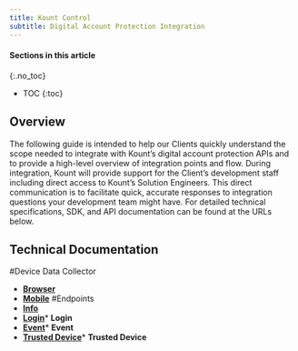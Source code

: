 ```yaml
---
title: Kount Control
subtitle: Digital Account Protection Integration
---
```


#### Sections in this article
{:.no_toc}
* TOC
{:toc}

## Overview
The following guide is intended to help our Clients quickly understand the scope needed to integrate with Kount’s digital account protection APIs and to provide a high-level overview of integration points and flow.
During integration, Kount will provide support for the Client’s development staff including direct access to Kount’s Solution Engineers. This direct communication is to facilitate quick, accurate responses to integration questions your development team might have.
For detailed technical specifications, SDK, and API documentation can be found at the URLs below.

## Technical Documentation

#Device Data Collector
* <b><a href='https://kount.github.io/docs/data-collector/'>Browser</a></b>
* <b><a href='https://kount.github.io/docs/dc-sdk/Mobile/'> Mobile</a></b>
#Endpoints
* <b><a href='https://api-sandbox.kount.com/info/help/'> Info</a></b>
* <b><a href='https://api-sandbox.kount.com/login/help/'> Login</a></b>* <b>Login</b>
* <b><a href='https://api-sandbox.kount.com/events/help/'> Event</a></b>* <b>Event</b>
* <b><a href='https://api-sandbox.kount.com/trusted-device/'> Trusted Device</a></b>* <b>Trusted Device</b>
